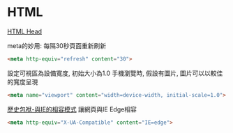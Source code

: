 # HTML
[HTML Head](https://www.w3schools.com/html/html_head.asp)

meta的妙用: 每隔30秒頁面重新刷新
```html
<meta http-equiv="refresh" content="30">
```

設定可視區為設備寬度, 初始大小為1.0
手機瀏覽時, 假設有圖片, 圖片可以以較佳的寬度呈現
```html
<meta name="viewport" content="width=device-width, initial-scale=1.0">
```


[歷史包袱-與IE的相容模式](http://blog.darkthread.net/post-2016-05-26-x-ua-compatible-setting.aspx)
讓網頁與IE Edge相容
```html
<meta http-equiv="X-UA-Compatible" content="IE=edge">
```